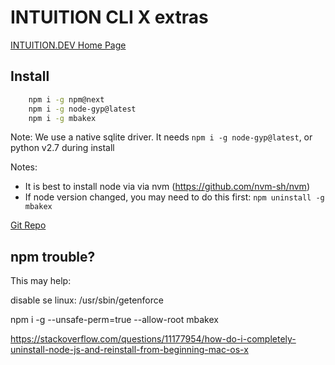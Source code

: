 
# INTUITION  CLI X extras


[INTUITION.DEV Home Page](https://www.INTUITION.DEV)

## Install

```sh
    npm i -g npm@next
    npm i -g node-gyp@latest 
    npm i -g mbakex
```

Note: We use a native sqlite driver. It needs `npm i -g node-gyp@latest`, or python v2.7 during install

Notes: 
- It is best to install node via via nvm (https://github.com/nvm-sh/nvm)
- If node version changed, you may need to do this first:  `npm uninstall -g mbakex`


[Git Repo](http://git.metabake.net)

## npm trouble?

This may help:

disable se linux:
/usr/sbin/getenforce

npm i -g --unsafe-perm=true --allow-root mbakex

https://stackoverflow.com/questions/11177954/how-do-i-completely-uninstall-node-js-and-reinstall-from-beginning-mac-os-x

